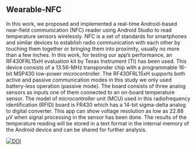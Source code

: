 ## Wearable-NFC
In this work, we proposed and implemented a real-time Android-based near-field communication (NFC) reader using Android Studio to read temperature sensors wirelessly. NFC is a set of standards for smartphones and similar devices to establish radio communication with each other by touching them together or bringing them into proximity, usually no more than a few inches. In this work, for testing our app’s performance, an RF430FRL15xH evaluation kit by Texas Instrument (TI) has been used. This device consists of a 13.56-MHz transponder chip with a programmable 16-bit MSP430 low-power microcontroller. The RF430FRL15xH supports both active and passive communication modes in this study we only used battery-less operation (passive mode). The board consists of three analog sensors as inputs one of them connected to an on-board temperature sensor. The model of microcontroller unit (MCU) used in this radiofrequency identification (RFID) board is FR430 which has a 14-bit sigma-delta analog to digital converter. This app can show voltage resolution as low as 22.88 µV when signal processing in the sensor has been done. The results of the temperature reading will be stored in a text format in the internal memory of the Android device and can be shared for further analysis.

[![DOI](https://zenodo.org/badge/338429063.svg)](https://zenodo.org/badge/latestdoi/338429063)


